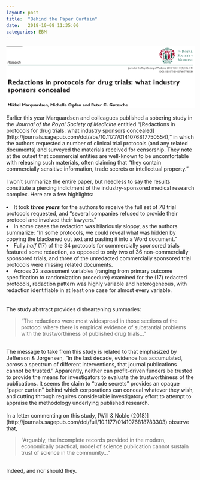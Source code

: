 ```yaml
---
layout: post
title:  "Behind the Paper Curtain"
date:   2018-10-08 11:35:00
categories: EBM
---
```


<img src="/images/MM et al 2018.png" align="center">
<br><br>
Earlier this year Marquardsen and colleagues published a sobering study in the <i>Journal of the Royal Society of Medicine</i> 
entitled “[Redactions in protocols for drug trials: 
what industry sponsors concealed](http://journals.sagepub.com/doi/abs/10.1177/0141076817750554),” in which the authors requested a number of clinical trial protocols (and any related 
documents) and surveyed the materials received for censorship. They note at the outset that commercial entities are 
well-known to be uncomfortable with releasing such materials, often claiming that “they contain commercially sensitive 
information, trade secrets or intellectual property.”
<br><br>
I won’t summarize the entire paper, but needless to say the results constitute a piercing indictment of the industry-sponsored 
medical research complex. Here are a few highlights:
<br><br>
<li>It took <b><i>three years</i></b> for the authors to receive the full set of 78 trial protocols requested, and 
“several companies refused to provide their protocol and involved their lawyers.”</li>
<li>In some cases the redaction was hilariously sloppy, as the authors summarize: “In some protocols, we could reveal 
what was hidden by copying the blackened out text and pasting it into a Word document.”</li>
<li>Fully <i>half</i> (17) of the 34 protocols for commercially sponsored trials featured some redaction, as opposed to 
only two of 36 non-commercially sponsored trials, and three of the unredacted commercially sponsored trial protocols were 
missing related documents.</li>
<li>Across 22 assessment variables (ranging from primary outcome specification to randomization procedure) examined for 
the (17) redacted protocols, redaction pattern was highly variable and heterogeneous, with redaction identifiable in at 
least one case for almost every variable.</li>
<br><br>
The study abstract provides disheartening summaries:
<br>
<blockquote>“The redactions were most widespread in those sections of the protocol where there is empirical evidence of 
substantial problems with the trustworthiness of published drug trials…”</blockquote>
<br>
The message to take from this study is related to that emphasized by Jefferson &amp; Jørgensen, “In the last decade, evidence 
has accumulated, across a spectrum of different interventions, that journal publications cannot be trusted.” Apparently, 
neither can profit-driven funders be trusted to provide the means for investigators to evaluate the trustworthiness of the 
publications. It seems the claim to “trade secrets” provides an opaque “paper curtain” behind which corporations can conceal 
whatever they wish, and cutting through requires considerable investigatory effort to attempt to appraise the methodology 
underlying published research.
<br><br>
In a letter commenting on this study, [Will &amp; Noble (2018)](http://journals.sagepub.com/doi/full/10.1177/0141076818783303) observe that, 
<br>
<blockquote>“Arguably, the incomplete records provided in the modern, economically practical, model of science publication 
cannot sustain trust of science in the community…”</blockquote>
<br>
Indeed, and nor should they.
